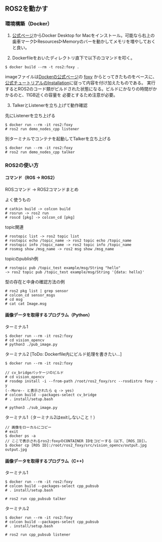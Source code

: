 ## ROS2を動かす

### 環境構築（Docker）
1. [公式ページ](https://hub.docker.com/editions/community/docker-ce-desktop-mac)からDocker Desktop for Macをインストール。可能なら右上の歯車マーク▷Resources▷Memoryのバーを動かしてメモリを増やしておくと良い。

2. Dockerfileをおいたディレクトリ直下で以下のコマンドを叩く。

```
$ docker build --rm -t ros2:foxy .
```

imageファイルは[Dockerの公式ページ](https://hub.docker.com/_/ros)の
[foxy](https://github.com/osrf/docker_images/blob/df19ab7d5993d3b78a908362cdcd1479a8e78b35/ros/foxy/ubuntu/focal/ros-base/Dockerfile)
からとってきたものをベースに、[公式チュートリアルのInstallation](https://docs.ros.org/en/foxy/Installation/Ubuntu-Development-Setup.html)に従って内容を付け加えたものである。
実行するとROS2のコード類がビルドされた状態になる。ビルドにかなりの時間がかかるのと、11GB近くの容量を
必要とするため注意が必要。

3. TalkerとListenerを立ち上げて動作確認

先にListenerを立ち上げる
```
$ docker run --rm -it ros2:foxy
# ros2 run demo_nodes_cpp listener
```

別ターミナルでコンテナを起動してTalkerを立ち上げる
```
$ docker run --rm -it ros2:foxy
# ros2 run demo_nodes_cpp talker
```

### ROS2の使い方

#### コマンド（ROS -> ROS2）

ROSコマンド -> ROS2コマンドまとめ

よく使うもの
```
# catkin build -> colcon build
# rosrun -> ros2 run
# roscd [pkg] -> colcon_cd [pkg]
```

topic関連
```
# rostopic list -> ros2 topic list
# rostopic echo /topic_name -> ros2 topic echo /topic_name
# rostopic info /topic_name -> ros2 topic info /topic_name
# rosmsg show /msg_name -> ros2 msg show /msg_name
```

topicのpublish例
```
# rostopic pub /topic_test example/msg/String "hello"
-> ros2 topic pub /topic_test example/msg/String '{data: hello}'
```

型の存在と中身の確認方法の例
```
# ros2 pkg list | grep sensor
# colcon_cd sensor_msgs
# cd msg
# cat cat Image.msg
```

#### 画像データを取得するプログラム（Python）

ターミナル1
```
$ docker run --rm -it ros2:foxy
# cd vision_opencv
# python3 ./pub_image.py
```

ターミナル2 [ToDo: Dockerfile内にビルド処理を書きたい...]
```
$ docker run --rm -it ros2:foxy

// cv_bridgeパッケージのビルド
# cd vision_opencv
# rosdep install -i --from-path /root/ros2_foxy/src --rosdistro foxy -y
(--More-- と表示されたら q -> yes)
# colcon build --packages-select cv_bridge
# . install/setup.bash

# python3 ./sub_image.py
```

ターミナル1（ターミナル2はexitしないこと！）
```
// 画像をローカルにコピー
# exit
$ docker ps -a
// ここで表示されるros2:foxyのCONTAINER IDをコピーする（以下、[ROS_ID]）。
$ docker cp [ROS ID]:/root/ros2_foxy/src/vision_opencv/output.jpg output.jpg
```

#### 画像データを取得するプログラム（C++)
ターミナル1
```
$ docker run --rm -it ros2:foxy
# colcon build --packages-select cpp_pubsub
# . install/setup.bash

# ros2 run cpp_pubsub talker
```

ターミナル2
```
$ docker run --rm -it ros2:foxy
# colcon build --packages-select cpp_pubsub
# . install/setup.bash

# ros2 run cpp_pubsub listener
```

<!-- 参考記事
https://qiita.com/porizou1/items/16ea8783f41fc5cac361
https://qiita.com/NeK/items/33d62c61fc1a8c0c233e
-->

<!-- ROS2でUSBカメラ
https://github.com/klintan/ros2_usb_camera
https://www.slideshare.net/MasaruMorita/06-5157-ros2
-->

<!--
// 適当な画像をpublish
$ ros2 topic pub /cam/image_raw sensor_msgs/msg/Image '{height: 4, width: 4, data:[0,0,0,0,1,1,1,1,0,0,0,0,1,1,1,1]}'
-->

<!--
# This message contains an uncompressed image
# (0, 0) is at top-left corner of image

std_msgs/Header header # Header timestamp should be acquisition time of image
                             # Header frame_id should be optical frame of camera
                             # origin of frame should be optical center of cameara
                             # +x should point to the right in the image
                             # +y should point down in the image
                             # +z should point into to plane of the image
                             # If the frame_id here and the frame_id of the CameraInfo
                             # message associated with the image conflict
                             # the behavior is undefined

uint32 height                # image height, that is, number of rows
uint32 width                 # image width, that is, number of columns

# The legal values for encoding are in file src/image_encodings.cpp
# If you want to standardize a new string format, join
# ros-users@lists.ros.org and send an email proposing a new encoding.

string encoding       # Encoding of pixels -- channel meaning, ordering, size
                      # taken from the list of strings in include/sensor_msgs/image_encodings.hpp

uint8 is_bigendian    # is this data bigendian?
uint32 step           # Full row length in bytes
uint8[] data          # actual matrix data, size is (step * rows)
-->

<!--
Dockerfile関連
・yesを打たなくていいようにするには install -y と記述する
・https://answers.ros.org/question/319610/create-dockerfile-for-ros2-package-ament_cmake-error/
-->
